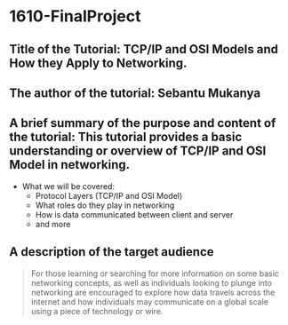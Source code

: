 # 1610-FinalProject

## Title of the Tutorial: TCP/IP and OSI Models and How they Apply to Networking.
## The author of the tutorial: Sebantu Mukanya
## A brief summary of the purpose and content of the tutorial: This tutorial provides a basic understanding or overview of TCP/IP and OSI Model in networking.
  * What we will be covered:
    * Protocol Layers (TCP/IP and OSI Model)
    * What roles do they play in networking
    * How is data communicated between client and server
    * and more
   
## A description of the target audience
> For those learning or searching for more information on some basic networking concepts, as well as individuals looking to plunge into networking are encouraged to explore how data travels across the internet
> and how individuals may communicate on a global scale using a piece of technology or wire.

